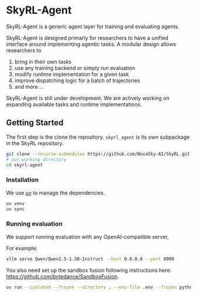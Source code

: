 # SkyRL-Agent

SkyRL-Agent is a generic agent layer for training and evaluating agents.

SkyRL-Agent is designed primarly for researchers to have a unified interface around implementing agentic tasks. A modular design allows researchers to 
1. bring in their own tasks
2. use any training backend or simply run evaluation
3. modify runtime implementation for a given task
4. improve dispatching logic for a batch of trajectories
5. and more ...

SkyRL-Agent is still under development. We are actively working on expanding available tasks and runtime implementations.


## Getting Started


The first step is the clone the repository. `skyrl_agent` is its own subpackage in the SkyRL repository.

```bash
git clone --recurse-submodules https://github.com/NovaSky-AI/SkyRL.git 
# our working directory
cd skyrl-agent
```

### Installation

We use [uv](https://docs.astral.sh/uv/) to manage the dependencies.

```bash
uv venv
uv sync
```

### Running evaluation

We support running evaluation with any OpenAI-compatible server, 

For example: 

```bash
vllm serve Qwen/Qwen2.5-1.5B-Instruct --host 0.0.0.0 --port 8000
```
You also need set up the sandbox fusion following instructions here: https://github.com/bytedance/SandboxFusion.

```bash
uv run --isolated --frozen --directory . --env-file .env --frozen python ./tests/react_task_tests/test.py --yaml tests/react_task_tests/react_interpreter.yaml --dataset NovaSky-AI/AIME-Repeated-8x-240 --split test
```
